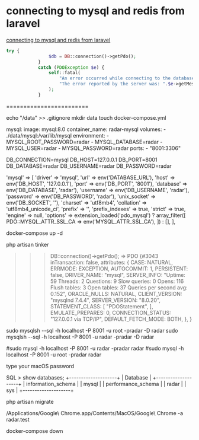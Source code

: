 # connecting to mysql and redis from laravel

[connecting to mysql and redis from laravel](https://aregsar.com/blog/2020/connecting-to-mysql-and-redis-from-laravel)

```php
try {
                $db = DB::connection()->getPdo();
            }
            catch (PDOException $e) {
                self::fatal(
                    "An error occurred while connecting to the database. ".
                    "The error reported by the server was: ".$e->getMessage()
                );
            }
```


========================

echo "/data" >> .gitignore
mkdir data
touch docker-compose.yml


mysql:
  image: mysql:8.0
  container_name: radar-mysql
  volumes:
    - ./data/mysql:/var/lib/mysql
  environment:
    - MYSQL_ROOT_PASSWORD=radar
    - MYSQL_DATABASE=radar
    - MYSQL_USER=radar
    - MYSQL_PASSWORD=radar
  ports:
    - "8001:3306"


DB_CONNECTION=mysql
DB_HOST=127.0.0.1
DB_PORT=8001
DB_DATABASE=radar
DB_USERNAME=radar
DB_PASSWORD=radar

'mysql' => [
        'driver' => 'mysql',
        'url' => env('DATABASE_URL'),
        'host' => env('DB_HOST', '127.0.0.1'),
        'port' => env('DB_PORT', '8001'),
        'database' => env('DB_DATABASE', 'radar'),
        'username' => env('DB_USERNAME', 'radar'),
        'password' => env('DB_PASSWORD', 'radar'),
        'unix_socket' => env('DB_SOCKET', ''),
        'charset' => 'utf8mb4',
        'collation' => 'utf8mb4_unicode_ci',
        'prefix' => '',
        'prefix_indexes' => true,
        'strict' => true,
        'engine' => null,
        'options' => extension_loaded('pdo_mysql') ? array_filter([
            PDO::MYSQL_ATTR_SSL_CA => env('MYSQL_ATTR_SSL_CA'),
        ]) : [],
    ],


docker-compose up -d

php artisan tinker

>>> DB::connection()->getPdo();
=> PDO {#3043
     inTransaction: false,
     attributes: {
       CASE: NATURAL,
       ERRMODE: EXCEPTION,
       AUTOCOMMIT: 1,
       PERSISTENT: false,
       DRIVER_NAME: "mysql",
       SERVER_INFO: "Uptime: 59  Threads: 2  Questions: 9  Slow queries: 0  Opens: 116  Flush tables: 3  Open tables: 37  Queries per second avg: 0.152",
       ORACLE_NULLS: NATURAL,
       CLIENT_VERSION: "mysqlnd 7.4.4",
       SERVER_VERSION: "8.0.20",
       STATEMENT_CLASS: [
         "PDOStatement",
       ],
       EMULATE_PREPARES: 0,
       CONNECTION_STATUS: "127.0.0.1 via TCP/IP",
       DEFAULT_FETCH_MODE: BOTH,
     },
   }
>>>



sudo mysqlsh --sql -h localhost -P 8001 -u root -pradar -D radar
sudo mysqlsh --sql -h localhost -P 8001 -u radar -pradar -D radar

#sudo mysql -h localhost -P 8001 -u radar -pradar radar
#sudo mysql -h localhost -P 8001 -u root -pradar radar




type your macOS password

SQL > show databases;
+--------------------+
| Database           |
+--------------------+
| information_schema |
| mysql              |
| performance_schema |
| radar              |
| sys                |
+--------------------+


php artisan migrate

/Applications/Google\ Chrome.app/Contents/MacOS/Google\ Chrome -a radar.test


docker-compose down


